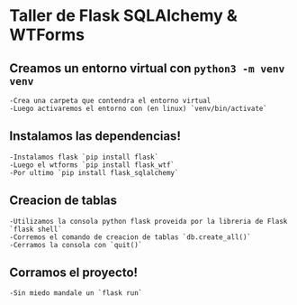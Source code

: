 # Taller de Flask SQLAlchemy & WTForms

## Creamos un entorno virtual con `python3 -m venv venv`

    -Crea una carpeta que contendra el entorno virtual
    -Luego activaremos el entorno con (en linux) `venv/bin/activate`

## Instalamos las dependencias!

    -Instalamos flask `pip install flask`
    -Luego el wtforms `pip install flask_wtf`
    -Por ultimo `pip install flask_sqlalchemy`

## Creacion de tablas

    -Utilizamos la consola python flask proveida por la libreria de Flask `flask shell`
    -Corremos el comando de creacion de tablas `db.create_all()`
    -Cerramos la consola con `quit()`

## Corramos el proyecto!

    -Sin miedo mandale un `flask run`
